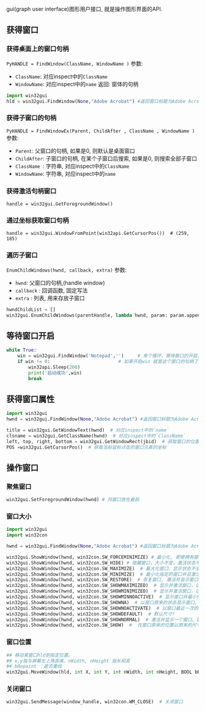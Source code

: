 
gui(graph user interface)图形用户接口, 就是操作图形界面的API.

## 获得窗口

### 获得桌面上的窗口句柄

`PyHANDLE = FindWindow(ClassName, WindowName )`
参数:
- `ClassName`: 对应inspect中的`ClassName`
- `WindowName`: 对应inspect中的`name`
返回:
窗体的句柄

```python
import win32gui
hld = win32gui.FindWindow(None,"Adobe Acrobat") #返回窗口标题为Adobe Acrobat的句柄
```

### 获得子窗口的句柄
`PyHANDLE = FindWindowEx(Parent, ChildAfter , ClassName , WindowName )`
参数:
- `Parent`: 父窗口的句柄, 如果是0, 则默认是桌面窗口
- `ChildAfter`: 子窗口的句柄, 在某个子窗口后搜索, 如果是0, 则搜索全部子窗口
- `ClassName `: 字符串, 对应inspect中的`ClassName`
- `WindowName`: 字符串, 对应inspect中的`name`

### 获得激活句柄窗口
`handle = win32gui.GetForegroundWindow()`

### 通过坐标获取窗口句柄
`handle = win32gui.WindowFromPoint(win32api.GetCursorPos())  # (259, 185)`

### 遍历子窗口
`EnumChildWindows(hwnd, callback, extra)`
参数:
- `hwnd`: 父窗口的句柄,(handle window)
- `callback` : 回调函数, 固定写法
- `extra` : 列表, 用来存放子窗口

```python
hwndChildList = []
win32gui.EnumChildWindows(parentHandle, lambda hwnd, param: param.append(hwnd),  hwndChildList)
```

## 等待窗口开启
```python
while True:
    win = win32gui.FindWindow('Notepad','')     # 来个循环，等待窗口的开启。
    if win != 0:                         # 如果开启win 就是这个窗口的句柄了。
        win32api.Sleep(200)
        print('启动成功',win)
        break
```

## 获得窗口属性
```python
import win32gui
hwnd = win32gui.FindWindow(None,"Adobe Acrobat") #返回窗口标题为Adobe Acrobat的句柄

title = win32gui.GetWindowText(hwnd)  # 对应inspect中的`name`
clsname = win32gui.GetClassName(hwnd)  # 对应inspect中的`ClassName`
left, top, right, bottom = win32gui.GetWindowRect(jbid)  # 获取窗口的位置
POS =win32gui.GetCursorPos()  # 获取当前鼠标点击的窗口元素的坐标
```

## 操作窗口

### 聚焦窗口

```python
win32gui.SetForegroundWindow(hwnd) # 将窗口放在最前
```
### 窗口大小

```python
import win32gui
import win32con

hwnd = win32gui.FindWindow(None,"Adobe Acrobat") #返回窗口标题为Adobe Acrobat的句柄

win32gui.ShowWindow(hwnd, win32con.SW_FORCEMINIMIZE) # 最小化, 即使拥有窗口的线程被挂起也会最小化。
win32gui.ShowWindow(hwnd, win32con.SW_HIDE) # 隐藏窗口，大小不变，激活状态不变
win32gui.ShowWindow(hwnd, win32con.SW_MAXIMIZE)  # 最大化窗口，显示状态不变，激活状态不变
win32gui.ShowWindow(hwnd, win32con.SW_MINIMIZE)  # 最小化指定的窗口并且激活在Z序中的下一个顶层窗口
win32gui.ShowWindow(hwnd, win32con.SW_RESTORE)  # 恢复窗口, 激活并显示窗口
win32gui.ShowWindow(hwnd, win32con.SW_SHOWMAXIMIZED)  # 显示并激活窗口，以最大化显示
win32gui.ShowWindow(hwnd, win32con.SW_SHOWMINIMIZED)  # 显示并激活窗口，以最小化显示
win32gui.ShowWindow(hwnd, win32con.SW_SHOWMINNOACTIVE)  # 显示窗口并最小化，激活窗口仍然维持激活状态
win32gui.ShowWindow(hwnd, win32con.SW_SHOWNA)  # 以窗口原来的状态显示窗口。激活窗口仍然维持激活状态
win32gui.ShowWindow(hwnd, win32con.SW_SHOWNOACTIVATE)  # 以窗口最近一次的大小和状态显示窗口。激活窗口仍然维持激活状态
win32gui.ShowWindow(hwnd, win32con.SW_SHOWDEFAULT)  # 默认尺寸?
win32gui.ShowWindow(hwnd, win32con.SW_SHOWNORMAL)  # 激活并显示一个窗口。如果窗口被最小化或最大化，系统将其恢复到原来的尺寸和大小。
win32gui.ShowWindow(hwnd, win32con.SW_SHOW)  # 	在窗口原来的位置以原来的尺寸激活和显示窗口
```
### 窗口位置
```python
## 移动某窗口hld到指定位置。
## x,y指与屏幕左上角距离，nWidth, nHeight 指长和高
## bRepaint ：是否重绘
win32gui.MoveWindow(hld, int X, int Y, int nWidth, int nHeight, BOOL bRepaint )
```

### 关闭窗口

```python
win32gui.SendMessage(window_handle, win32con.WM_CLOSE)  # 关闭窗口
```

